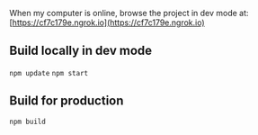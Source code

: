When my computer is online, browse the project in dev mode at:
[https://cf7c179e.ngrok.io](https://cf7c179e.ngrok.io)

## Build locally in dev mode ##
`npm update`
`npm start`

## Build for production ##
`npm build`